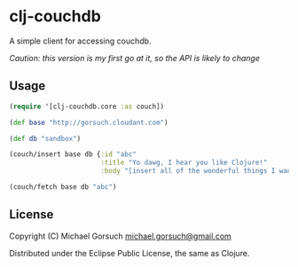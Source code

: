 # clj-couchdb

A simple client for accessing couchdb.  

*Caution: this version is my first go at it, so the API is likely to change*

## Usage

````clojure
(require '[clj-couchdb.core :as couch])

(def base "http://gorsuch.cloudant.com")

(def db "sandbox")

(couch/insert base db {:id "abc"
		               :title "Yo dawg, I hear you like Clojure!" 
                       :body "[insert all of the wonderful things I want to say about Clojure here]"})

(couch/fetch base db "abc")
````

## License

Copyright (C) Michael Gorsuch <michael.gorsuch@gmail.com>

Distributed under the Eclipse Public License, the same as Clojure.
